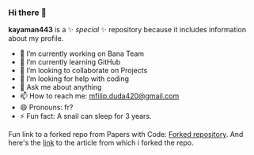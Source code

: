 ### Hi there 👋

**kayaman443** is a ✨ _special_ ✨ repository because it includes information about my profile. 


- 🔭 I’m currently working on Bana Team
- 🌱 I’m currently learning GitHub
- 👯 I’m looking to collaborate on Projects
- 🤔 I’m looking for help with coding
- 💬 Ask me about anything
- 📫 How to reach me: mfilip.duda420@gmail.com
- 😄 Pronouns: fr?
- ⚡ Fun fact: A snail can sleep for 3 years.

Fun link to a forked repo from Papers with Code: [Forked repository](https://github.com/kayaman443/AnimatableGaussians).  And here's the [link](https://paperswithcode.com/paper/animatable-gaussians-learning-pose-dependent) to the article from which i forked the repo.
